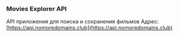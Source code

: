 ### Movies Explorer API

API приложения для поиска и сохранения фильмов
Адрес: [https://api.nomoredomains.club](https://api.nomoredomains.club)